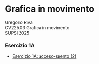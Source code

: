 # Grafica in movimento
Gregorio Riva <br>
CV225.03 Grafica in movimento <br>
SUPSI 2025

### Esercizio 1A
- [Esercizio 1A: acceso-spento (2)](http://gregorioriva.github.io/gim/esercizio_1A/acceso_spento_2.html)
